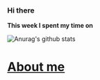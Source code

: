### Hi there 
**This week I spent my time on**

![Anurag's github stats](https://github-readme-stats.vercel.app/api?username=quoctuan-spk&count_private=true)

# [About me](https://quoctuan-spk.github.io/) 

